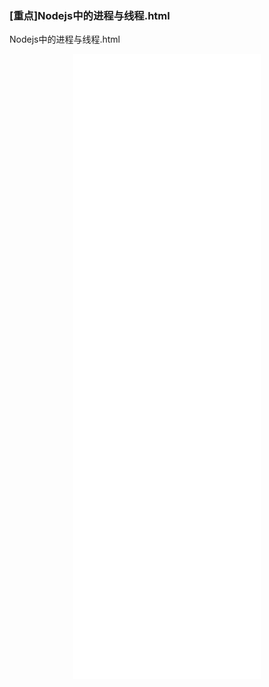 ### [重点]Nodejs中的进程与线程.html

Nodejs中的进程与线程.html

<p>
    <div style="width:100%; height:350px;border:none;text-align:center">
		<iframe allowtransparency="yes" frameborder="0" width="300" height="1000" src="../nodejs_pdf/Nodejs中的进程与线程.html"/>
	</div>
</p>
